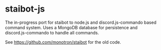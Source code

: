 # staibot-js
The in-progress port for staibot to node.js and discord.js-commando based command system. Uses a MongoDB database for persistence and discord.js-commando to handle all commands.

See https://github.com/monotron/staibot for the old code.
